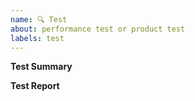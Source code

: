 ```yaml
---
name: 🔍 Test
about: performance test or product test
labels: test
---
```


**Test Summary**

<!-- What test do you want to exec? -->

**Test Report**

<!-- Please upload your test results！ -->
